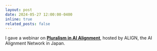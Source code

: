 ```yaml
---
layout: post
date: 2024-05-27 12:00:00-0400
inline: true
related_posts: false
---
```


I gave a webinar on [**Pluralism in AI Alignment**](https://youtu.be/GUzY24HhQME), hosted by ALIGN, the AI Alignment Network in Japan.